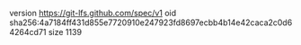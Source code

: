 version https://git-lfs.github.com/spec/v1
oid sha256:4a7184ff431d855e7720910e247923fd8697ecbb4b14e42caca2c0d64264cd71
size 1139
